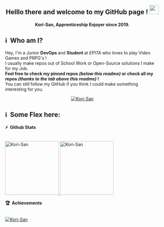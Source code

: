 <h2 align="center"> Helllo there and welcome to my GitHub page ! <img src="https://media.giphy.com/media/hvRJCLFzcasrR4ia7z/giphy.gif" width="30"></h2>

<h4 align='center'> Kori-San, Apprenticeship Enjoyer since 2019. </h4>

<h2> ℹ️ &nbsp;Who am I? </h2>
  <p>
    Hey, I'm a Junior <b> DevOps </b> and <b> Student </b> at <i> EPITA </i> who loves to play Video Games and PRPG's ! <br>
    I usually make repos out of School Work or Open-Source solutions I make for my Job. <br>
    <b>Feel free to check my pinned repos <i> (below this readme) </i> or check all my repos <i> (thanks to the tab above this readme) </i> ! </b> <br>
    You can still follow my GitHub if you think I could make something interesting for you.
  </p>
  <p align="center">
    <a href="https://github.com/Kori-San">
      <img src="https://img.shields.io/github/followers/Kori-San?color=236ad3&labelColor=1155ba&style=for-the-badge&logo=github&label=Follow" alt="Kori-San"/>
    </a>
  </p>
    
<h2>ℹ️ &nbsp;Some Flex here:</h2>

<summary>
  <b>⚡ &nbsp;Github Stats</b>
</summary> <br>
  <p>
    <a href="https://github.com/Kori-San">
       <img height="175em" src="https://github-readme-stats.vercel.app/api/top-langs?username=Kori-San&show_icons=true&locale=en&layout=compact&hide_border=true&theme=radical" alt="Kori-San"/>
       <img height="175em" src="https://github-readme-stats.vercel.app/api?username=Kori-San&hide_border=true&count_private=true&show_icons=true&theme=radical" alt="Kori-San"/>           </a>
  </p>

<summary>
  <b>🏆 &nbsp;Achievements</b>
</summary> <br>
  <p>
    <a href="https://github.com/Kori-San">
      <img src="https://github-profile-trophy.vercel.app/?username=Kori-San&margin-w=5&theme=radical" alt="Kori-San" />
    </a>
  </p>
  
<!-- <summary>
  <b>🔎 &nbsp;Details</b>
</summary> <br>
  <p>
    <a href="https://github.com/Kori-San">
      <img height="175em" src="https://github-profile-summary-cards.vercel.app/api/cards/profile-details?username=Kori-San&theme=github_dark" alt="Kori-San"/>
    </a>
  </p> -->
